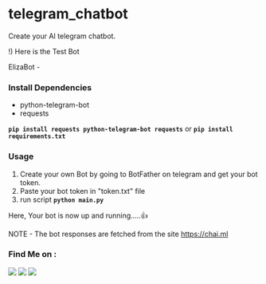 # telegram_chatbot
Create your AI telegram chatbot.


!) Here is the Test Bot

ElizaBot - <a href="https://t.me/ElizaChatBot" target="_blank"></a>

### Install Dependencies
- python-telegram-bot
- requests

**`pip install requests python-telegram-bot requests`** or **`pip install requirements.txt`**

### Usage
1) Create your own Bot by going to BotFather on telegram and get your bot token.
2) Paste your bot token in "token.txt" file
3) run script **`python main.py`**

Here, Your bot is now up and running.....👍

NOTE - The bot responses are fetched from the site https://chai.ml


### Find Me on :
<p align="left">
  <a href="https://github.com/adhiraj-ranjan" target="_blank"><img src="https://img.shields.io/badge/Github-adhiraj--ranjan-green?style=for-the-badge&logo=github"></a>
  <a href="https://www.instagram.com/adhirajranjan.i" target="_blank"><img src="https://img.shields.io/badge/IG-adhiraj_ranjan-pink?style=for-the-badge&logo=instagram"></a>
  <a href="https://t.me/adhirajranjan" target="_blank"><img src="https://img.shields.io/badge/TELEGRAM-ADHIRAJ%20RANJAN-blue?style=for-the-badge&logo=telegram"></a>
  
</p>
